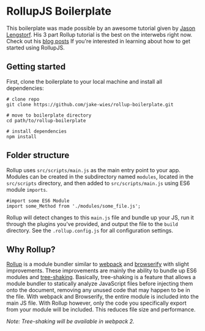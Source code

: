 # RollupJS Boilerplate

This boilerplate was made possible by an awesome tutorial given by [Jason Lengstorf](https://github.com/jlengstorf).
His 3 part Rollup tutorial is the best on the interwebs right now. Check out his [blog posts](https://code.lengstorf.com/learn-rollup-js/) If you're interested in learning about how to get started using RollupJS.

## Getting started

First, clone the boilerplate to your local machine and install all dependencies:

```
# clone repo
git clone https://github.com/jake-wies/rollup-boilerplate.git

# move to boilerplate directory
cd path/to/rollup-boilerplate

# install dependencies
npm install
```

## Folder structure

Rollup uses `src/scripts/main.js` as the main entry point to your app. Modules can be created in the subdirectory named `modules`, located in the `src/scripts` directory, and then added to `src/scripts/main.js` using ES6 module `imports`.

```
#import some ES6 Module
import some_Method from './modules/some_file.js';
```

Rollup will detect changes to this `main.js` file and bundle up your JS, run it through the plugins you've provided, and output the file to the `build` directory. See the `.rollup.config.js` for all configuration settings.

## Why Rollup?

[Rollup](http://rollupjs.org/) is a module bundler similar to [webpack](https://webpack.github.io/) and [browserify](http://browserify.org/) with slight improvements. These improvements are mainly the ability to bundle up ES6 modules and [tree-shaking](https://medium.com/@Rich_Harris/tree-shaking-versus-dead-code-elimination-d3765df85c80#.vw9os1ov5). Basically, tree-shaking is a feature that allows a module bundler to statically analyze JavaScript files before injecting them onto the document, removing any unused code that may happen to be in the file. With webpack and Browserify, the entire module is included into the main JS file. With Rollup however, only the code you specifically export from your module will be included. This reduces file size and performance.

_Note: Tree-shaking will be available in webpack 2._
